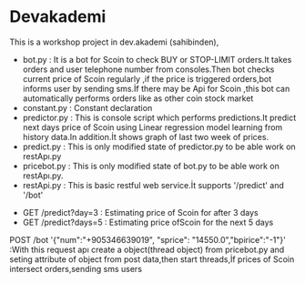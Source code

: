 # Devakademi
This is a workshop project in dev.akademi (sahibinden),
* bot.py        : It  is a bot for Scoin to check BUY or STOP-LIMIT orders.It takes orders and user telephone number from consoles.Then  bot checks  current price of Scoin regularly ,if  the price is triggered orders,bot informs user by  sending sms.İf there may  be  Api for Scoin ,this bot  can automatically performs orders like as  other coin stock market 
* constant.py   : Constant declaration
* predictor.py  : This is console script which performs  predictions.It predict next days price of Scoin using Linear regression model learning from  history data.In addition.İt shows graph of last two week of prices.
* predict.py    : This is only  modified  state of predictor.py to be able work  on restApı.py
* pricebot.py   : This is only  modified  state of bot.py to be able work  on restApı.py.
* restApi.py    : This is basic restful web service.İt supports '/predict'  and '/bot'

- GET /predict?day=3  : Estimating  price of Scoin  for after 3 days 
- GET /predict?days=5 : Estimating  price ofScoin  for the next 5 days

POST /bot 
'{"num":"+905346639019", "sprice": "14550.0","bpirice":"-1"}'
          :With this request apı create a object(thread object)  from pricebot.py and seting attribute of object  from  post data,then start threads,İf prices of Scoin  intersect orders,sending sms users


